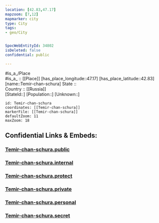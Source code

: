 ```yaml
---
location: [42.83,47.17] 
mapzoom: [7,12] 
mapmarker: city 
type: City
tags:
- geo/City


SpocWebEntityId: 34802
isDeleted: false
confidential: public

---
```

#is_a_/Place  
#is_a_ :: [[Place]] 
[has_place_longitude::47.17] 
[has_place_latitude::42.83] 
[name::Temir-chan-schura] 
State ::  
Country :: [[Russia]]  
[StateId::] 
[Population::] 
[Unknown::] 


```leaflet
id: Temir-chan-schura
coordinates: [[Temir-chan-schura]] 
markerFile: [[Temir-chan-schura]] 
defaultZoom: 11 
maxZoom: 18
```


## Confidential Links & Embeds: 

### [Temir-chan-schura.public](/_public/\Earth\Continent\Europe\Europe~East\Russia\Russia~NorthCaucasus\Dagestan~Republic\CityTemir-chan-schura.public.md) 

### [Temir-chan-schura.internal](/_internal/\Earth\Continent\Europe\Europe~East\Russia\Russia~NorthCaucasus\Dagestan~Republic\CityTemir-chan-schura.internal.md) 

### [Temir-chan-schura.protect](/_protect/\Earth\Continent\Europe\Europe~East\Russia\Russia~NorthCaucasus\Dagestan~Republic\CityTemir-chan-schura.protect.md) 

### [Temir-chan-schura.private](/_private/\Earth\Continent\Europe\Europe~East\Russia\Russia~NorthCaucasus\Dagestan~Republic\CityTemir-chan-schura.private.md) 

### [Temir-chan-schura.personal](/_personal/\Earth\Continent\Europe\Europe~East\Russia\Russia~NorthCaucasus\Dagestan~Republic\CityTemir-chan-schura.personal.md) 

### [Temir-chan-schura.secret](/_secret/\Earth\Continent\Europe\Europe~East\Russia\Russia~NorthCaucasus\Dagestan~Republic\CityTemir-chan-schura.secret.md)

